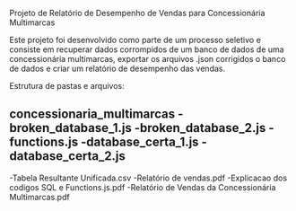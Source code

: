 Projeto de Relatório de Desempenho de Vendas para Concessionária Multimarcas

Este projeto foi desenvolvido como parte de um processo seletivo e consiste em recuperar dados corrompidos de um banco de dados de uma concessionária multimarcas, 
exportar os arquivos .json corrigidos o banco de dados e criar um relatório de desempenho das vendas.

Estrutura de pastas e arquivos:


concessionaria_multimarcas
   -broken_database_1.js
   -broken_database_2.js
   -functions.js
   -database_certa_1.js
   -database_certa_2.js
-----------------------------
-Tabela Resultante Unificada.csv
-Relatório de vendas.pdf 
-Explicacao dos codigos SQL e Functions.js.pdf
-Relatório de Vendas da Concessionária Multimarcas.pdf
 


   
